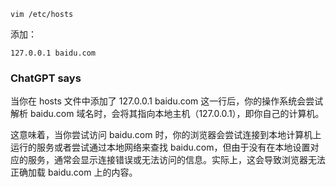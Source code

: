 ```
vim /etc/hosts
```

添加：

```
127.0.0.1 baidu.com
```

### ChatGPT says

当你在 hosts 文件中添加了 127.0.0.1 baidu.com 这一行后，你的操作系统会尝试解析 baidu.com 域名时，会将其指向本地主机（127.0.0.1），即你自己的计算机。

这意味着，当你尝试访问 baidu.com 时，你的浏览器会尝试连接到本地计算机上运行的服务或者尝试通过本地网络来查找 baidu.com，但由于没有在本地设置对应的服务，通常会显示连接错误或无法访问的信息。实际上，这会导致浏览器无法正确加载 baidu.com 上的内容。
